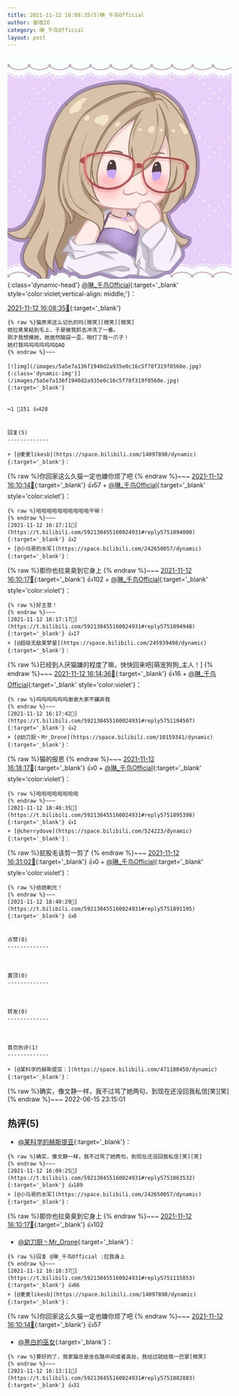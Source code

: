 ```yaml
---
title: 2021-11-12 16:08:35(5)琳_千鸟Official
author: 御坂IO
category: 琳_千鸟Official
layout: post
---
```


![img](/images/c0a88f85ebd0d056f37b114e0748e69556c8b488.jpg){:class='dynamic-head'}
[@琳_千鸟Official](https://space.bilibili.com/1620923329/dynamic){:target='_blank' style='color:violet;vertical-align: middle;'}：

[2021-11-12 16:08:35🔗](https://t.bilibili.com/592130455160024931){:target='_blank'}

~~~
{% raw %}猫原来这么记仇的吗[微笑][微笑][微笑]
她拉臭臭粘到毛上，于是被我抓去冲洗了一番。
刚才我想摸她，她居然脑袋一歪，啪打了我一爪子！
她打我呜呜呜呜呜呜QAQ
{% endraw %}~~~

[![img](/images/5a5e7a136f1940d2a935e0c16c5f78f319f0560e.jpg){:class='dynamic-img'}](/images/5a5e7a136f1940d2a935e0c16c5f78f319f0560e.jpg){:target='_blank'}


↪️1 💬151 👍428


回复(5)
-------------

+ [@麦麦likesb](https://space.bilibili.com/14097898/dynamic){:target='_blank'}：
~~~
{% raw %}你回家这么久猫一定也嫌你烦了吧
{% endraw %}~~~
[2021-11-12 16:10:14🔗](https://t.bilibili.com/592130455160024931#reply5751068709){:target='_blank'} 👍57
    + [@琳_千鸟Official](https://space.bilibili.com/1620923329/dynamic){:target='_blank' style='color:violet'}：
~~~
{% raw %}哈哈哈哈哈哈哈哈哈哈干嘛！
{% endraw %}~~~
[2021-11-12 16:17:11🔗](https://t.bilibili.com/592130455160024931#reply5751094800){:target='_blank'} 👍2
+ [@小马哥的水军](https://space.bilibili.com/242650057/dynamic){:target='_blank'}：
~~~
{% raw %}那你也拉臭臭到它身上
{% endraw %}~~~
[2021-11-12 16:10:17🔗](https://t.bilibili.com/592130455160024931#reply5751068767){:target='_blank'} 👍102
    + [@琳_千鸟Official](https://space.bilibili.com/1620923329/dynamic){:target='_blank' style='color:violet'}：
~~~
{% raw %}好主意！
{% endraw %}~~~
[2021-11-12 16:17:17🔗](https://t.bilibili.com/592130455160024931#reply5751094948){:target='_blank'} 👍17
+ [@超级无敌美梦星](https://space.bilibili.com/245939498/dynamic){:target='_blank'}：
~~~
{% raw %}已经到人厌猫嫌的程度了嘛，快快回来吧[萌宠狗狗_主人！]
{% endraw %}~~~
[2021-11-12 16:14:36🔗](https://t.bilibili.com/592130455160024931#reply5751089854){:target='_blank'} 👍16
    + [@琳_千鸟Official](https://space.bilibili.com/1620923329/dynamic){:target='_blank' style='color:violet'}：
~~~
{% raw %}呜呜呜呜呜呜谢谢大家不嫌弃我
{% endraw %}~~~
[2021-11-12 16:17:42🔗](https://t.bilibili.com/592130455160024931#reply5751104507){:target='_blank'} 👍2
+ [@幼刀厨丶Mr_Drone](https://space.bilibili.com/10159341/dynamic){:target='_blank'}：
~~~
{% raw %}猫的报恩
{% endraw %}~~~
[2021-11-12 16:18:17🔗](https://t.bilibili.com/592130455160024931#reply5751110384){:target='_blank'} 👍0
    + [@琳_千鸟Official](https://space.bilibili.com/1620923329/dynamic){:target='_blank' style='color:violet'}：
~~~
{% raw %}哈哈哈哈哈哈哈哈
{% endraw %}~~~
[2021-11-12 18:40:35🔗](https://t.bilibili.com/592130455160024931#reply5751895398){:target='_blank'} 👍1
+ [@cherrydove](https://space.bilibili.com/524223/dynamic){:target='_blank'}：
~~~
{% raw %}屁股毛该剪一剪了
{% endraw %}~~~
[2021-11-12 16:31:02🔗](https://t.bilibili.com/592130455160024931#reply5751170369){:target='_blank'} 👍0
    + [@琳_千鸟Official](https://space.bilibili.com/1620923329/dynamic){:target='_blank' style='color:violet'}：
~~~
{% raw %}给她剃光！
{% endraw %}~~~
[2021-11-12 18:40:29🔗](https://t.bilibili.com/592130455160024931#reply5751891195){:target='_blank'} 👍0


点赞(0)
-------------



置顶(0)
-------------



转发(0)
-------------



首页热评(1)
-------------

+ [@某科学的赫斯提亚：](https://space.bilibili.com/471180450/dynamic){:target='_blank'}：
~~~
{% raw %}确实，像文静一样，我不过骂了她两句，到现在还没回我私信[笑][笑]
{% endraw %}~~~
2022-06-15 23:15:01


热评(5)
-------------

+ [@某科学的赫斯提亚](https://space.bilibili.com/471180450/dynamic){:target='_blank'}：
~~~
{% raw %}确实，像文静一样，我不过骂了她两句，到现在还没回我私信[笑][笑]
{% endraw %}~~~
[2021-11-12 16:09:25🔗](https://t.bilibili.com/592130455160024931#reply5751063532){:target='_blank'} 👍189
+ [@小马哥的水军](https://space.bilibili.com/242650057/dynamic){:target='_blank'}：
~~~
{% raw %}那你也拉臭臭到它身上
{% endraw %}~~~
[2021-11-12 16:10:17🔗](https://t.bilibili.com/592130455160024931#reply5751068767){:target='_blank'} 👍102
+ [@幼刀厨丶Mr_Drone](https://space.bilibili.com/10159341/dynamic){:target='_blank'}：
~~~
{% raw %}回复 @琳_千鸟Official :拉我身上
{% endraw %}~~~
[2021-11-12 16:18:37🔗](https://t.bilibili.com/592130455160024931#reply5751115853){:target='_blank'} 👍66
+ [@麦麦likesb](https://space.bilibili.com/14097898/dynamic){:target='_blank'}：
~~~
{% raw %}你回家这么久猫一定也嫌你烦了吧
{% endraw %}~~~
[2021-11-12 16:10:14🔗](https://t.bilibili.com/592130455160024931#reply5751068709){:target='_blank'} 👍57
+ [@黑白的巫女](https://space.bilibili.com/756658/dynamic){:target='_blank'}：
~~~
{% raw %}算好的了，我家猫总是坐在路中间或者高处，我经过就给我一巴掌[微笑]
{% endraw %}~~~
[2021-11-12 16:13:11🔗](https://t.bilibili.com/592130455160024931#reply5751082883){:target='_blank'} 👍31


